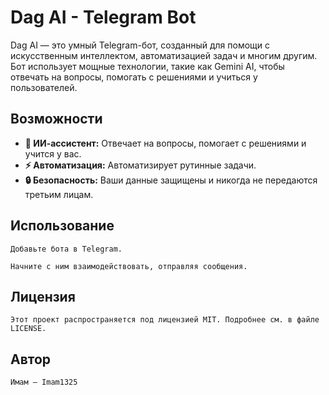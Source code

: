 # Dag AI - Telegram Bot

Dag AI — это умный Telegram-бот, созданный для помощи с искусственным интеллектом, автоматизацией задач и многим другим. Бот использует мощные технологии, такие как Gemini AI, чтобы отвечать на вопросы, помогать с решениями и учиться у пользователей.

## Возможности

- **🤖 ИИ-ассистент:** Отвечает на вопросы, помогает с решениями и учится у вас.
- **⚡ Автоматизация:** Автоматизирует рутинные задачи.
- **🔒 Безопасность:** Ваши данные защищены и никогда не передаются третьим лицам.

## Использование

    Добавьте бота в Telegram.

    Начните с ним взаимодействовать, отправляя сообщения.

## Лицензия

    Этот проект распространяется под лицензией MIT. Подробнее см. в файле LICENSE.

## Автор

    Имам – Imam1325
